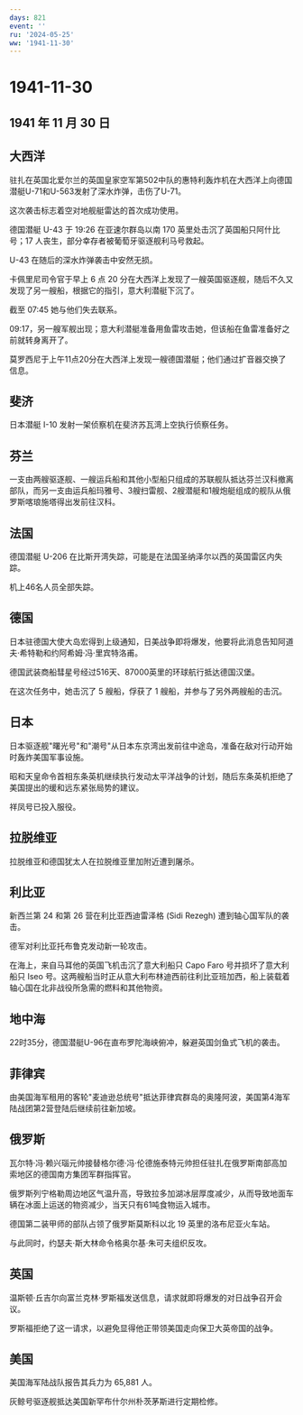 ```yaml
---
days: 821
event: ''
ru: '2024-05-25'
ww: '1941-11-30'
---
```


# 1941-11-30

## 1941 年 11 月 30 日

## 大西洋

驻扎在英国北爱尔兰的英国皇家空军第502中队的惠特利轰炸机在大西洋上向德国潜艇U-71和U-563发射了深水炸弹，击伤了U-71。

这次袭击标志着空对地舰艇雷达的首次成功使用。

德国潜艇 U-43 于 19:26 在亚速尔群岛以南 170
英里处击沉了英国船只阿什比号；17
人丧生，部分幸存者被葡萄牙驱逐舰利马号救起。

U-43 在随后的深水炸弹袭击中安然无损。

卡佩里尼司令官于早上 6 点 20
分在大西洋上发现了一艘英国驱逐舰，随后不久又发现了另一艘船，根据它的指引，意大利潜艇下沉了。

截至 07:45 她与他们失去联系。

09:17，另一艘军舰出现；意大利潜艇准备用鱼雷攻击她，但该船在鱼雷准备好之前就转身离开了。

莫罗西尼于上午11点20分在大西洋上发现一艘德国潜艇；他们通过扩音器交换了信息。

## 斐济

日本潜艇 I-10 发射一架侦察机在斐济苏瓦湾上空执行侦察任务。

## 芬兰

一支由两艘驱逐舰、一艘运兵船和其他小型船只组成的苏联舰队抵达芬兰汉科撤离部队，而另一支由运兵船玛雅号、3艘扫雷舰、2艘潜艇和1艘炮艇组成的舰队从俄罗斯喀琅施塔得出发前往汉科。

## 法国

德国潜艇 U-206
在比斯开湾失踪，可能是在法国圣纳泽尔以西的英国雷区内失踪。

机上46名人员全部失踪。

## 德国

日本驻德国大使大岛宏得到上级通知，日美战争即将爆发，他要将此消息告知阿道夫·希特勒和约阿希姆·冯·里宾特洛甫。

德国武装商船彗星号经过516天、87000英里的环球航行抵达德国汉堡。

在这次任务中，她击沉了 5 艘船，俘获了 1 艘船，并参与了另外两艘船的击沉。

## 日本

日本驱逐舰"曙光号"和"潮号"从日本东京湾出发前往中途岛，准备在敌对行动开始时轰炸美国军事设施。

昭和天皇命令首相东条英机继续执行发动太平洋战争的计划，随后东条英机拒绝了美国提出的缓和远东紧张局势的建议。

祥凤号已投入服役。

## 拉脱维亚

拉脱维亚和德国犹太人在拉脱维亚里加附近遭到屠杀。

## 利比亚

新西兰第 24 和第 26 营在利比亚西迪雷泽格 (Sidi Rezegh)
遭到轴心国军队的袭击。

德军对利比亚托布鲁克发动新一轮攻击。

在海上，来自马耳他的英国飞机击沉了意大利船只 Capo Faro
号并损坏了意大利船只 Iseo
号。这两艘船当时正从意大利布林迪西前往利比亚班加西，船上装载着轴心国在北非战役所急需的燃料和其他物资。

## 地中海

22时35分，德国潜艇U-96在直布罗陀海峡俯冲，躲避英国剑鱼式飞机的袭击。

## 菲律宾

由美国海军租用的客轮"麦迪逊总统号"抵达菲律宾群岛的奥隆阿波，美国第4海军陆战团第2营登陆后继续前往新加坡。

## 俄罗斯

瓦尔特·冯·赖兴瑙元帅接替格尔德·冯·伦德施泰特元帅担任驻扎在俄罗斯南部高加索地区的德国南方集团军群指挥官。

俄罗斯列宁格勒周边地区气温升高，导致拉多加湖冰层厚度减少，从而导致地面车辆在冰面上运送的物资减少，当天只有61吨食物运入城市。

德国第二装甲师的部队占领了俄罗斯莫斯科以北 19 英里的洛布尼亚火车站。

与此同时，约瑟夫·斯大林命令格奥尔基·朱可夫组织反攻。

## 英国

温斯顿·丘吉尔向富兰克林·罗斯福发送信息，请求就即将爆发的对日战争召开会议。

罗斯福拒绝了这一请求，以避免显得他正带领美国走向保卫大英帝国的战争。

## 美国

美国海军陆战队报告其兵力为 65,881 人。

灰鲸号驱逐舰抵达美国新罕布什尔州朴茨茅斯进行定期检修。